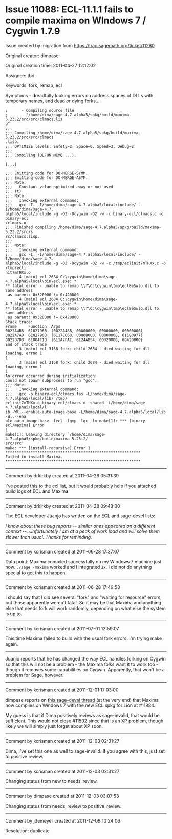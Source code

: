 # Issue 11088: ECL-11.1.1 fails to compile maxima on WIndows 7 / Cygwin 1.7.9

Issue created by migration from https://trac.sagemath.org/ticket/11260

Original creator: dimpase

Original creation time: 2011-04-27 12:12:02

Assignee: tbd

Keywords: fork, remap, ecl

Symptoms - dreadfully looking errors on address spaces of DLLs with temporary names, and dead or dying forks...
 

```
;      - Compiling source file
;        "/home/dima/sage-4.7.alpha5/spkg/build/maxima-5.23.2/src/src/clmacs.lis
p"
;;;
;;; Compiling /home/dima/sage-4.7.alpha5/spkg/build/maxima-5.23.2/src/src/clmacs
.lisp.
;;; OPTIMIZE levels: Safety=2, Space=0, Speed=3, Debug=2
;;;
;;; Compiling (DEFUN MEMQ ...).

[...]

;;; Emitting code for DO-MERGE-SYMM.
;;; Emitting code for DO-MERGE-ASYM.
;;; Note:
;;;   Constant value optimized away or not used
;;; (t)
;;; Note:
;;;   Invoking external command:
;;;   gcc -I. -I/home/dima/sage-4.7.alpha5/local/include/ -I/home/dima/sage-4.7.
alpha5/local/include -g -O2 -Dcygwin -O2 -w -c binary-ecl/clmacs.c -o binary-ecl
/clmacs.o
;;; Finished compiling /home/dima/sage-4.7.alpha5/spkg/build/maxima-5.23.2/src/s
rc/clmacs.lisp.
;;;
;;; Note:
;;;   Invoking external command:
;;;   gcc -I. -I/home/dima/sage-4.7.alpha5/local/include/ -I/home/dima/sage-4.7.
alpha5/local/include -g -O2 -Dcygwin -O2 -w -c /tmp/eclinit7mTHXx.c -o /tmp/ecli
nit7mTHXx.o
      4 [main] ecl 2684 C:\cygwin\home\dima\sage-4.7.alpha5\local\bin\ecl.exe: *
** fatal error - unable to remap \\?\C:\cygwin\tmp\eclBeSwlo.dll to same address
 as parent: 0x320000 != 0x420000
      4 [main] ecl 2684 C:\cygwin\home\dima\sage-4.7.alpha5\local\bin\ecl.exe: *
** fatal error - unable to remap \\?\C:\cygwin\tmp\eclBeSwlo.dll to same address
 as parent: 0x320000 != 0x420000
Stack trace:
Frame     Function  Args
0022A4B8  6102796B  (0022A4B8, 00000000, 00000000, 00000000)
0022A7A8  6102796B  (6117EC60, 00008000, 00000000, 61180977)
0022B7D8  61004F1B  (611A7FAC, 6124AB54, 00320000, 00420000)
End of stack trace
      3 [main] ecl 3168 fork: child 2684 - died waiting for dll loading, errno 1
1
      3 [main] ecl 3168 fork: child 2684 - died waiting for dll loading, errno 1
1
An error occurred during initialization:
Could not spawn subprocess to run "gcc"..
;;; Note:
;;;   Invoking external command:
;;;   gcc -o binary-ecl/clmacs.fas -L/home/dima/sage-4.7.alpha5/local/lib/ /tmp/
eclinit7mTHXx.o binary-ecl/clmacs.o -shared -L/home/dima/sage-4.7.alpha5/local/l
ib -Wl,--enable-auto-image-base -L/home/dima/sage-4.7.alpha5/local/lib -Wl,--ena
ble-auto-image-base -lecl -lgmp -lgc -lm make[1]: *** [binary-ecl/maxima] Error
1
make[1]: Leaving directory `/home/dima/sage-4.7.alpha5/spkg/build/maxima-5.23.2/
src/src'
make: *** [install-recursive] Error 1
***********************************************************
Failed to install Maxima.
***********************************************************
```



---

Comment by drkirkby created at 2011-04-28 05:31:39

I've posted this to the ecl list, but it would probably help if you attached build logs of ECL and Maxima.


---

Comment by drkirkby created at 2011-04-28 09:48:00

The ECL developer Juanjo has written on the ECL and sage-devel lists:

_I know about these bug reports -- similar ones appeared on a different context --. Unfortunately I am at a peak of work load and will solve them slower than usual. Thanks for reminding._


---

Comment by kcrisman created at 2011-06-28 17:37:07

Data point:  Maxima compiled successfully on my Windows 7 machine just now.  `./sage -maxima` worked and I integrated `2x`.   I did not do anything special to get this to happen.


---

Comment by kcrisman created at 2011-06-28 17:49:53

I should say that I did see several "fork" and "waiting for resource" errors, but those apparently weren't fatal.  So it may be that Maxima and anything else that needs fork will work randomly, depending on what else the system is up to.


---

Comment by kcrisman created at 2011-07-01 13:59:07

This time Maxima failed to build with the usual fork errors.   I'm trying make again. 

----

Juanjo reports that he has changed the way ECL handles forking on Cygwin so that this will not be a problem - the Maxima folks want it to work too - though it removes some capabilities on Cygwin.  Apparently, that won't be a problem for Sage, however.


---

Comment by kcrisman created at 2011-12-01 17:03:00

dimpase reports on [this sage-devel thread](http://groups.google.com/group/sage-devel/browse_thread/thread/1a3ddc6dd70fa8aa) (at the very end) that Maxima now compiles on Windows 7 with the new ECL spkg for Lion at #11884.

My guess is that if Dima positively reviews as sage-invalid, that would be sufficient.  This would not close #11502 since that is an XP problem, though likely we will simply just forget about XP soon.


---

Comment by kcrisman created at 2011-12-03 02:31:27

Dima, I've set this one as well to sage-invalid.  If you agree with this, just set to positive review.


---

Comment by kcrisman created at 2011-12-03 02:31:27

Changing status from new to needs_review.


---

Comment by dimpase created at 2011-12-03 03:07:53

Changing status from needs_review to positive_review.


---

Comment by jdemeyer created at 2011-12-09 10:24:06

Resolution: duplicate
